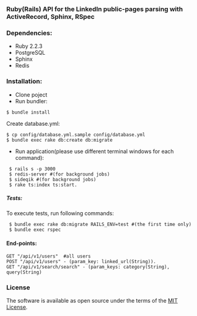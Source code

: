 ### Ruby(Rails) API for the LinkedIn public-pages parsing with ActiveRecord, Sphinx, RSpec

### Dependencies:
- Ruby 2.2.3
- PostgreSQL
- Sphinx
- Redis

### Installation:
   - Clone poject
   - Run bundler:

   ```shell
   $ bundle install
   ```
   Create database.yml:
   ```shell
   $ cp config/database.yml.sample config/database.yml
   $ bundle exec rake db:create db:migrate
   ```
   - Run application(please use different terminal windows for each command):
   ```shell
    $ rails s -p 3000
    $ redis-server #(for background jobs)
    $ sideqik #(for background jobs)
    $ rake ts:index ts:start.
   ```
   
   ##### Tests:

   To execute tests, run following commands:

   ```shell
    $ bundle exec rake db:migrate RAILS_ENV=test #(the first time only)
    $ bundle exec rspec
   ```
   
   #### End-points:   
   ```
   GET "/api/v1/users"  #all users
   POST "/api/v1/users" - (param_key: linked_url(String)).
   GET "/api/v1/search/search" - (param_keys: category(String), query(String)
   ```
   
### License

The software is available as open source under the terms of the [MIT License](http://opensource.org/licenses/MIT).


